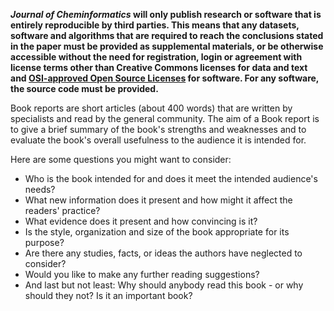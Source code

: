 **_Journal of Cheminformatics_ will only publish research or software that is entirely reproducible by third parties.
This means that any datasets, software and algorithms that are required to reach the conclusions stated in the paper
must be provided as supplemental materials, or be otherwise accessible without the need for registration, login or
agreement with license terms other than Creative Commons licenses for data and text and
[OSI-approved Open Source Licenses](http://opensource.org/licenses/alphabetical)
for software. For any software, the source code must be provided.**

Book reports are short articles (about 400 words) that are written by specialists and read by the general community.
The aim of a Book report is to give a brief summary of the book's strengths and weaknesses and to evaluate the
book's overall usefulness to the audience it is intended for.

Here are some questions you might want to consider:

* Who is the book intended for and does it meet the intended audience's needs?
* What new information does it present and how might it affect the readers' practice?
* What evidence does it present and how convincing is it?
* Is the style, organization and size of the book appropriate for its purpose?
* Are there any studies, facts, or ideas the authors have neglected to consider?
* Would you like to make any further reading suggestions?
* And last but not least: Why should anybody read this book - or why should they not? Is it an important book?
